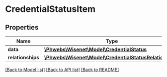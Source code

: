 # CredentialStatusItem

## Properties
Name | Type | Description | Notes
------------ | ------------- | ------------- | -------------
**data** | [**\Phwebs\Wisenet\Model\CredentialStatus**](CredentialStatus.md) |  | [optional] 
**relationships** | [**\Phwebs\Wisenet\Model\CredentialStatusRelationships**](CredentialStatusRelationships.md) |  | [optional] 

[[Back to Model list]](../../README.md#documentation-for-models) [[Back to API list]](../../README.md#documentation-for-api-endpoints) [[Back to README]](../../README.md)

